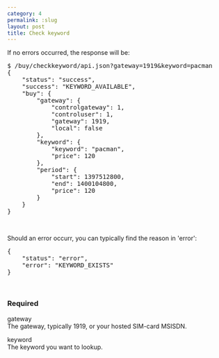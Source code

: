 ```yaml
---
category: 4
permalink: :slug
layout: post
title: Check keyword
---
```

<p>If no errors occurred, the response will be:</p>
<div class="highlight bg-success"><pre class="bg-success">
$ /buy/checkkeyword/api.json?gateway=1919&keyword=pacman
{
	"status": "success",
	"success": "KEYWORD_AVAILABLE",
	"buy": {
		"gateway": {
			"controlgateway": 1,
			"controluser": 1,
			"gateway": 1919,
			"local": false
		},
		"keyword": {
			"keyword": "pacman",
			"price": 120
		},
		"period": {
			"start": 1397512800,
			"end": 1400104800,
			"price": 120
		}
	}
}
</pre></div>
<br />





<p>Should an error occurr, you can typically find the reason in 'error':</p>
<div class="highlight bg-danger"><pre class="bg-danger">
{
	"status": "error",
	"error": "KEYWORD_EXISTS"
}
</pre></div>
<br />





<h3>
	<span class="label label-default">Required</span>
</h3>


<span class="text-primary">gateway</span><br />
<span class="m-l-2">The gateway, typically 1919, or your hosted SIM-card MSISDN.</span>

<span class="text-primary">keyword</span><br />
<span class="m-l-2">The keyword you want to lookup.</span>